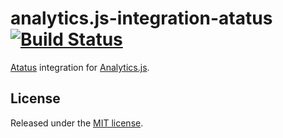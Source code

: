 # analytics.js-integration-atatus [![Build Status][ci-badge]][ci-link]

[Atatus](https://www.atatus.com) integration for [Analytics.js][].

## License

Released under the [MIT license](LICENSE).


[Analytics.js]: https://segment.com/docs/libraries/analytics.js/
[ci-link]: https://circleci.com/gh/segment-integrations/analytics.js-integration-atatus
[ci-badge]: https://circleci.com/gh/segment-integrations/analytics.js-integration-atatus.svg?style=svg
